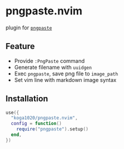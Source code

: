 # pngpaste.nvim

plugin for [`pngpaste`](https://github.com/jcsalterego/pngpaste)

## Feature

- Provide `:PngPaste` command
- Generate filename with `uuidgen`
- Exec `pngpaste`, save png file to `image_path`
- Set vim line with markdown image syntax

## Installation

```lua
use({
  "koga1020/pngpaste.nvim",
  config = function()
    require("pngpaste").setup()
  end,
})
```

